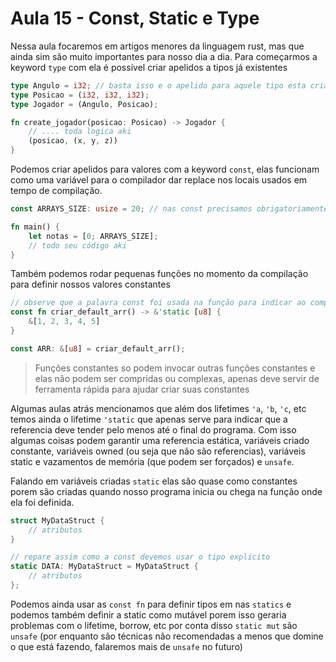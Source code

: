 # Aula 15 - Const, Static e Type

Nessa aula focaremos em artigos menores da linguagem rust, mas que ainda sim são muito importantes para nosso dia a dia. Para começarmos a keyword `type` com ela é possível criar apelidos a tipos já existentes

```rs
type Angulo = i32; // basta isso e o apelido para aquele tipo esta criado, são uteis principalmente para facilitar a codificação e a legibilidade do código
type Posicao = (i32, i32, i32);
type Jogador = (Angulo, Posicao);

fn create_jogador(posicao: Posicao) -> Jogador {
    // .... toda logica aki
    (posicao, (x, y, z))
}
```

Podemos criar apelidos para valores com a keyword `const`, elas funcionam como uma variável para o compilador dar replace nos locais usados em tempo de compilação.

```rs
const ARRAYS_SIZE: usize = 20; // nas const precisamos obrigatoriamente fornecer explicitamente o tipo

fn main() {
    let notas = [0; ARRAYS_SIZE];
    // todo seu código aki
}

```

Também podemos rodar pequenas funções no momento da compilação para definir nossos valores constantes

```rs
// observe que a palavra const foi usada na função para indicar ao compilador que é uma função que funciona em tempo de compilação
const fn criar_default_arr() -> &'static [u8] {
    &[1, 2, 3, 4, 5]
}

const ARR: &[u8] = criar_default_arr();
```

> Funções constantes so podem invocar outras funções constantes e elas não podem ser compridas ou complexas, apenas deve servir de ferramenta rápida para ajudar criar suas constantes

Algumas aulas atrás mencionamos que além dos lifetimes `'a`, `'b`, `'c`, etc temos ainda o lifetime `'static` que apenas serve para indicar que a referencia deve tender pelo menos até o final do programa. Com isso algumas coisas podem garantir uma referencia estática, variáveis criado constante, variáveis owned (ou seja que não são referencias), variáveis static e vazamentos de memória (que podem ser forçados) e `unsafe`.

Falando em variáveis criadas `static` elas são quase como constantes porem são criadas quando nosso programa inicia ou chega na função onde ela foi definida.

```rs
struct MyDataStruct {
    // atributos
}

// repare assim como a const devemos usar o tipo explicito
static DATA: MyDataStruct = MyDataStruct {
    // atributos
};
```

Podemos ainda usar as `const fn` para definir tipos em nas `statics` e podemos também definir a static como mutável porem isso geraria problemas com o lifetime, borrow, etc por conta disso `static mut` são `unsafe` (por enquanto são técnicas não recomendadas a menos que domine o que está fazendo, falaremos mais de `unsafe` no futuro)
